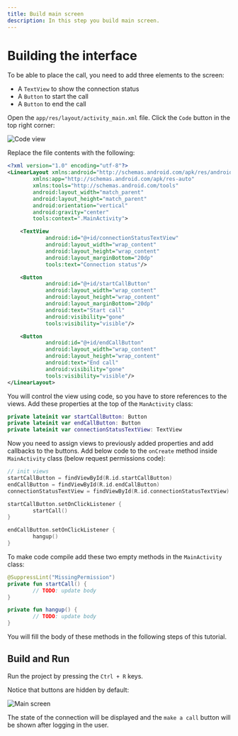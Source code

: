 ```yaml
---
title: Build main screen
description: In this step you build main screen.
---
```


# Building the interface

To be able to place the call, you need to add three elements to the screen:

* A `TextView` to show the connection status
* A `Button` to start the call
* A `Button` to end the call

Open the `app/res/layout/activity_main.xml` file. Click the `Code` button in the top right corner:

![Code view](/screenshots/tutorials/client-sdk/android-shared/show-code-view.png)

Replace the file contents with the following:

```xml
<?xml version="1.0" encoding="utf-8"?>
<LinearLayout xmlns:android="http://schemas.android.com/apk/res/android"
        xmlns:app="http://schemas.android.com/apk/res-auto"
        xmlns:tools="http://schemas.android.com/tools"
        android:layout_width="match_parent"
        android:layout_height="match_parent"
        android:orientation="vertical"
        android:gravity="center"
        tools:context=".MainActivity">

    <TextView
            android:id="@+id/connectionStatusTextView"
            android:layout_width="wrap_content"
            android:layout_height="wrap_content"
            android:layout_marginBottom="20dp"
            tools:text="Connection status"/>

    <Button
            android:id="@+id/startCallButton"
            android:layout_width="wrap_content"
            android:layout_height="wrap_content"
            android:layout_marginBottom="20dp"
            android:text="Start call"
            android:visibility="gone"
            tools:visibility="visible"/>

    <Button
            android:id="@+id/endCallButton"
            android:layout_width="wrap_content"
            android:layout_height="wrap_content"
            android:text="End call"
            android:visibility="gone"
            tools:visibility="visible"/>
</LinearLayout>
```

You will control the view using code, so you have to store references to the views. Add these properties at the top of the `ManActivity` class:

```kotlin
private lateinit var startCallButton: Button
private lateinit var endCallButton: Button
private lateinit var connectionStatusTextView: TextView
```

Now you need to assign views to previously added properties and add callbacks to the buttons. Add below code to the `onCreate` method inside `MainActivity` class (below request permissions code):

```kotlin
// init views
startCallButton = findViewById(R.id.startCallButton)
endCallButton = findViewById(R.id.endCallButton)
connectionStatusTextView = findViewById(R.id.connectionStatusTextView)

startCallButton.setOnClickListener {
        startCall()
}

endCallButton.setOnClickListener {
        hangup()
}
```

To make code compile add these two empty methods in the `MainActivity` class:

```kotlin
@SuppressLint("MissingPermission")
private fun startCall() {
        // TODO: update body
}

private fun hangup() {
        // TODO: update body
}
```

You will fill the body of these methods in the following steps of this tutorial.
## Build and Run

Run the project by pressing the `Ctrl + R` keys.

Notice that buttons are hidden by default:

![Main screen](/screenshots/tutorials/client-sdk/app-to-phone/main-screen.png)

The state of the connection will be displayed and the `make a call` button will be shown after logging in the user.